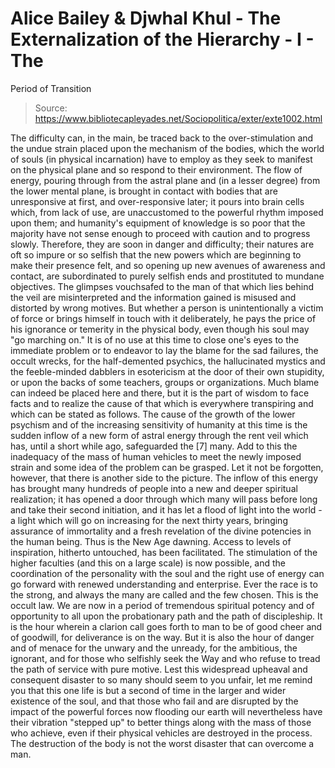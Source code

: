 # Alice Bailey & Djwhal Khul - The Externalization of the Hierarchy - I - The
Period of Transition

> Source: https://www.bibliotecapleyades.net/Sociopolitica/exter/exte1002.html

The difficulty can, in the main, be traced back to the over-stimulation and the undue strain placed upon the mechanism of the bodies, which the world of souls (in physical incarnation) have to employ as they seek to manifest on the physical plane and so respond to their environment. The flow of energy, pouring through from the astral plane and (in a lesser degree) from the lower mental plane, is brought in contact with bodies that are unresponsive at first, and over-responsive later; it pours into brain cells which, from lack of use, are unaccustomed to the powerful rhythm imposed upon them; and humanity's equipment of knowledge is so poor that the majority have not sense enough to proceed with caution and to progress slowly. Therefore, they are soon in danger and difficulty; their natures are oft so impure or so selfish that the new powers which are beginning to make their presence felt, and so opening up new avenues of awareness and contact, are subordinated to purely selfish ends and prostituted to mundane objectives. The glimpses vouchsafed to the man of that which lies behind the veil are misinterpreted and the information gained is misused and distorted by wrong motives. But whether a person is unintentionally a victim of force or brings himself in touch with it deliberately, he pays the price of his ignorance or temerity in the physical body, even though his soul may "go marching on."
It is of no use at this time to close one's eyes to the immediate problem or to endeavor to lay the blame for the sad failures, the occult wrecks, for the half-demented psychics, the hallucinated mystics and the feeble-minded dabblers in esotericism at the door of their own stupidity, or upon the backs of some teachers, groups or organizations. Much blame can indeed be placed here and there, but it is the part of wisdom to face facts and to realize the cause of that which is everywhere transpiring and which can be stated as follows.
The cause of the growth of the lower psychism and of the increasing sensitivity of humanity at this time is the sudden inflow of a new form of astral energy through the rent veil which has, until a short while ago, safeguarded the [7] many. Add to this the inadequacy of the mass of human vehicles to meet the newly imposed strain and some idea of the problem can be grasped.
Let it not be forgotten, however, that there is another side to the picture. The inflow of this energy has brought many hundreds of people into a new and deeper spiritual realization; it has opened a door through which many will pass before long and take their second initiation, and it has let a flood of light into the world - a light which will go on increasing for the next thirty years, bringing assurance of immortality and a fresh revelation of the divine potencies in the human being. Thus is the New Age dawning. Access to levels of inspiration, hitherto untouched, has been facilitated. The stimulation of the higher faculties (and this on a large scale) is now possible, and the coordination of the personality with the soul and the right use of energy can go forward with renewed understanding and enterprise. Ever the race is to the strong, and always the many are called and the few chosen. This is the occult law.
We are now in a period of tremendous spiritual potency and of opportunity to all upon the probationary path and the path of discipleship. It is the hour wherein a clarion call goes forth to man to be of good cheer and of goodwill, for deliverance is on the way. But it is also the hour of danger and of menace for the unwary and the unready, for the ambitious, the ignorant, and for those who selfishly seek the Way and who refuse to tread the path of service with pure motive. Lest this widespread upheaval and consequent disaster to so many should seem to you unfair, let me remind you that this one life is but a second of time in the larger and wider existence of the soul, and that those who fail and are disrupted by the impact of the powerful forces now flooding our earth will nevertheless have their vibration "stepped up" to better things along with the mass of those who achieve, even if their physical vehicles are destroyed in the process. The destruction of the body is not the worst disaster that can overcome a man.
